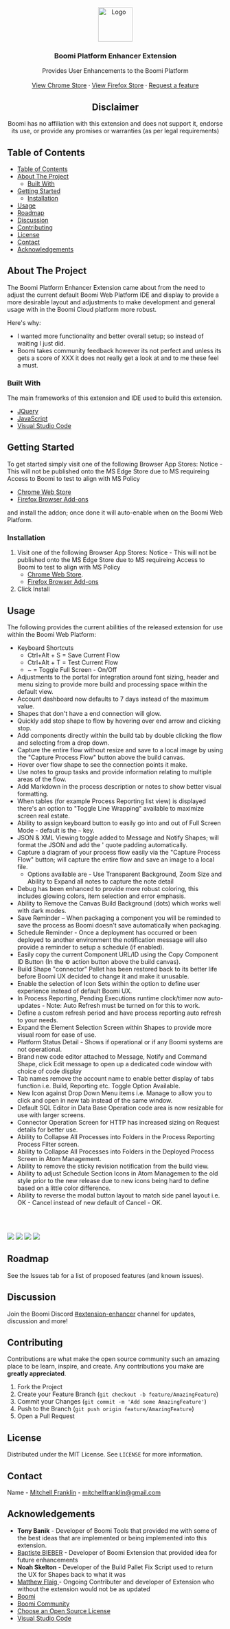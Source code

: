 <br />
<p align="center">
  <a href="logo/extensionLogo.png">
    <img src="logo/extensionLogo.png" alt="Logo" width="80" height="80">
  </a>

  <h3 align="center">Boomi Platform Enhancer Extension</h3>

  <p align="center">
    Provides User Enhancements to the Boomi Platform
    <br />
    <br />
    <a href="https://chrome.google.com/webstore/detail/boomi-platform-enhancer/behhfojpggobllhaifocfcampokbfhko">View Chrome Store</a>
    ·
        <a href="https://addons.mozilla.org/en-US/firefox/addon/boomi-platform-enhancer">View Firefox Store</a>
    ·
    <a href="https://github.com/mitchelljfranklin/Boomi-Platform-Extension/issues">Request a feature</a>
  </p>
</p>

<h2 align="center">Disclaimer</h2>
  <p align="center">Boomi has no affiliation with this extension and does not support it, endorse its use, or provide any promises or warranties (as per legal requirements)
  </p>

<!-- TABLE OF CONTENTS -->
## Table of Contents

- [Table of Contents](#table-of-contents)
- [About The Project](#about-the-project)
  - [Built With](#built-with)
- [Getting Started](#getting-started)
  - [Installation](#installation)
- [Usage](#usage)
- [Roadmap](#roadmap)
- [Discussion](#discussion)
- [Contributing](#contributing)
- [License](#license)
- [Contact](#contact)
- [Acknowledgements](#acknowledgements)



<!-- ABOUT THE PROJECT -->
## About The Project

The Boomi Platform Enhancer Extension came about from the need to adjust the current default Boomi Web Platform IDE and display to provide a more desirable layout and adjustments to make development and general usage with in the Boomi Cloud platform more robust. 


Here's why:
* I wanted more functionality and better overall setup; so instead of waiting I just did.
* Boomi takes community feedback however its not perfect and unless its gets a score of XXX it does not really get a look at and to me these feel a must.


### Built With
The main frameworks of this extension and IDE used to build this extension.
* [JQuery](https://jquery.com)
* [JavaScript](https://www.javascript.com/)
* [Visual Studio Code](https://code.visualstudio.com/)



## Getting Started

To get started simply visit one of the following Browser App Stores: Notice - This will not be published onto the MS Edge Store due to MS requireing Access to Boomi to test to align with MS Policy
* [Chrome Web Store](https://chrome.google.com/webstore/detail/boomi-platform-enhancer/behhfojpggobllhaifocfcampokbfhko) 
* [Firefox Browser Add-ons](https://addons.mozilla.org/en-US/firefox/addon/boomi-platform-enhancer-active/)

and install the addon; once done it will auto-enable when on the Boomi Web Platform.


### Installation

1. Visit one of the following Browser App Stores: Notice - This will not be published onto the MS Edge Store due to MS requireing Access to Boomi to test to align with MS Policy
   * [Chrome Web Store](https://chrome.google.com/webstore/detail/boomi-platform-enhancer/behhfojpggobllhaifocfcampokbfhko).
   * [Firefox Browser Add-ons](https://addons.mozilla.org/en-US/firefox/addon/boomi-platform-enhancer-active/)
2. Click Install


## Usage

The following provides the current abilities of the released extension for use within the Boomi Web Platform:

* Keyboard Shortcuts
  * Ctrl+Alt + S = Save Current Flow
  * Ctrl+Alt + T = Test Current Flow
  * ~ = Toggle Full Screen - On/Off
* Adjustments to the portal for integration around font sizing, header and menu sizing to provide more build and processing space within the default view.
* Account dashboard now defaults to 7 days instead of the maximum value.
* Shapes that don't have a end connection will glow.
* Quickly add stop shape to flow by hovering over end arrow and clicking stop.
* Add components directly within the build tab by double clicking the flow and selecting from a drop down.
* Capture the entire flow without resize and save to a local image by using the "Capture Process Flow" button above the build canvas.
* Hover over flow shape to see the connection points it make.
* Use notes to group tasks and provide information relating to multiple areas of the flow.
* Add Markdown in the process description or notes to show better visual formatting.
* When tables (for example Process Reporting list view) is displayed there's an option to "Toggle Line Wrapping" available to maximize screen real estate.
* Ability to assign keyboard button to easily go into and out of Full Screen Mode - default is the `~` key.
* JSON & XML Viewing toggle added to Message and Notify Shapes; will format the JSON and add the ' quote padding automatically.
* Capture a diagram of your process flow easily via the "Capture Process Flow" button; will capture the entire flow and save an image to a local file.
  * Options available are - Use Transparent Background, Zoom Size and Ability to Expand all notes to capture the note detail
* Debug has been enhanced to provide more robust coloring, this includes glowing colors, item selection and error emphasis.
* Ability to Remove the Canvas Build Background (dots) which works well with dark modes.
* Save Reminder – When packaging a component you will be reminded to save the process as Boomi doesn't save automatically when packaging.
* Schedule Reminder - Once a deployment has occurred or been deployed to another environment the notification message will also provide a reminder to setup a schedule (if enabled).
* Easily copy the current Component URL/ID using the Copy Component ID Button (In the ⚙️ action button above the build canvas).
* Build Shape "connector" Pallet has been restored back to its better life before Boomi UX decided to change it and make it unusable.
* Enable the selection of Icon Sets within the option to define user experience instead of default Boomi UX.
* In Process Reporting, Pending Executions runtime clock/timer now auto-updates - Note: Auto Refresh must be turned on for this to work.
* Define a custom refresh period and have process reporting auto refresh to your needs.
* Expand the Element Selection Screen within Shapes to provide more visual room for ease of use.
* Platform Status Detail - Shows if operational or if any Boomi systems are not operational.
* Brand new code editor attached to Message, Notify and Command Shape, click Edit message to open up a dedicated code window with choice of code display
* Tab names remove the account name to enable better display of tabs function i.e. Build, Reporting etc. Toggle Option Available.
* New Icon against Drop Down Menu items i.e. Manage to allow you to click and open in new tab instead of the same window.
* Default SQL Editor in Data Base Operation code area is now resizable for use with larger screens.
* Connector Operation Screen for HTTP has increased sizing on Request details for better use.
* Ability to Collapse All Processes into Folders in the Process Reporting Process Filter screen.
* Ability to Collapse All Processes into Folders in the Deployed Process Screen in Atom Management.
* Ability to remove the sticky revision notification from the build view.
* Ability to adjust Schedule Section Icons in Atom Managemen to the old style prior to the new release due to new icons being hard to define based on a little color difference.
* Ability to reverse the modal button layout to match side panel layout i.e. OK - Cancel instead of new default of Cancel - OK.

<br><br>


  ![](/WebStore%20images/Image1.png)
  ![](/WebStore%20images/Image2.png)
  ![](/WebStore%20images/Image3.png)
  ![](/WebStore%20images/Image4.png)




<!-- ROADMAP -->
## Roadmap

See the Issues tab for a list of proposed features (and known issues).

## Discussion
Join the Boomi Discord [#extension-enhancer](https://discord.gg/XcXRrYHVUa) channel for updates, discussion and more!


## Contributing

Contributions are what make the open source community such an amazing place to be learn, inspire, and create. Any contributions you make are **greatly appreciated**.

1. Fork the Project
2. Create your Feature Branch (`git checkout -b feature/AmazingFeature`)
3. Commit your Changes (`git commit -m 'Add some AmazingFeature'`)
4. Push to the Branch (`git push origin feature/AmazingFeature`)
5. Open a Pull Request




## License

Distributed under the MIT License. See `LICENSE` for more information.




## Contact

Name - [Mitchell Franklin](https://mitchellfranklin.info) - mitchellfranklin@gmail.com





<!-- ACKNOWLEDGEMENTS -->
## Acknowledgements
* **Tony Banik** - Developer of Boomi Tools that provided me with some of the best ideas that are implemented or being implemented into this extension.
* [Baptiste BIEBER](https://github.com/baptistebieber) - Developer of Boomi Extension that provided idea for future enhancements
* **Noah Skelton** - Developer of the Build Pallet Fix Script used to return the UX for Shapes back to what it was
* [Matthew Flaig ](https://github.com/matt-flaig) - Ongoing Contributer and developer of Extension who without the extension would not be as updated
* [Boomi](https://boomi.com/)
* [Boomi Community](https://community.boomi.com/)
* [Choose an Open Source License](https://choosealicense.com)
* [Visual Studio Code](https://code.visualstudio.com/)

